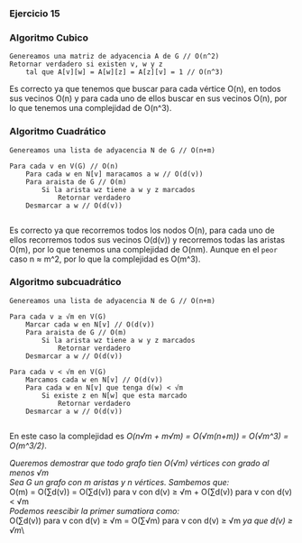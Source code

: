### Ejercicio 15

### Algoritmo Cubico
```
Genereamos una matriz de adyacencia A de G // O(n^2)
Retornar verdadero si existen v, w y z 
    tal que A[v][w] = A[w][z] = A[z][v] = 1 // O(n^3)
```
Es correcto ya que tenemos que buscar para cada vértice O(n), en todos sus vecinos O(n) y para cada uno de ellos buscar en sus vecinos O(n), por lo que tenemos una complejidad de O(n^3).

### Algoritmo Cuadrático
```
Genereamos una lista de adyacencia N de G // O(n+m)

Para cada v en V(G) // O(n)
    Para cada w en N[v] maracamos a w // O(d(v)) 
    Para araista de G // O(m)
        Si la arista wz tiene a w y z marcados
            Retornar verdadero
    Desmarcar a w // O(d(v))
        
```
Es correcto ya que recorremos todos los nodos O(n), para cada uno de ellos recorremos todos sus vecinos O(d(v)) y recorremos todas las aristas O(m), por lo que tenemos una complejidad de O(nm). Aunque en el `peor` caso n ≈ m^2, por lo que la complejidad es O(m^3).

### Algoritmo subcuadrático
```
Genereamos una lista de adyacencia N de G // O(n+m)

Para cada v ≥ √m en V(G)
    Marcar cada w en N[v] // O(d(v))
    Para araista de G // O(m)
        Si la arista wz tiene a w y z marcados
            Retornar verdadero
    Desmarcar a w // O(d(v))

Para cada v < √m en V(G)
    Marcamos cada w en N[v] // O(d(v))
    Para cada w en N[v] que tenga d(w) < √m 
        Si existe z en N[w] que esta marcado 
            Retornar verdadero
    Desmarcar a w // O(d(v))
    
```
En este caso la complejidad es _O(n√m + m√m) = O(√m(n+m)) = O(√m^3) = O(m^3/2)_.

_Queremos demostrar que todo grafo tien O(√m) vértices con grado al menos √m_\
_Sea G un grafo con m aristas y n vértices. Sambemos que:_\
O(m) = O(∑d(v)) = O(∑d(v)) para v con d(v) ≥ √m + O(∑d(v)) para v con d(v) < √m\
_Podemos reescibir la primer sumatiora como:_\
O(∑d(v)) para v con d(v) ≥ √m = O(∑√m) para v con d(v) ≥ √m _ya que d(v) ≥ √m_\